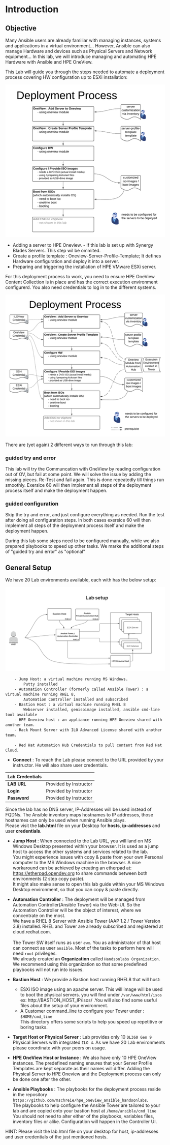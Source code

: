 # Introduction

## Objective


Many Ansible users are already familiar with managing instances, systems and applications in a virtual environment… However, Ansible can also manage Hardware and devices such as Physical Servers and Network equipment... In this lab, we will introduce managing and automating HPE Hardware with Ansible and HPE OneView.<br>

This Lab will guide you through the steps needed to automate a deployment process covering HW configuration up to ESXi installation:

![DeploySimple](/images/ansible-workshop-illustration-deploymentprocess-simple.png)

* Adding a server to HPE Oneview. - If this lab is set up with Synergy Blades Servers. This step wil be ommited. 
* Create a profile template : Oneview-Server-Profile-Template; It defines Hardware configuration and deploy it into a server.
* Preparing and triggering the installation of HPE VMware ESXi server.


For this deployment process to work, you need to ensure HPE OneView Content Collection is in place and has the correct execution environment configurerd. You also need credentials to log in to the different systems. 

![DeploySimple](/images/ansible-workshop-illustration-deploymentprocess.png)

There are (yet again) 2 different ways to run through this lab:
### guided try and error
This lab will try the Communcation with OneView by reading configuration out of OV, but fail at some point. We will solve the issue by adding the missing pieces. Re-Test and fail again. This is done repeatedly till things run smoothly. Exersice 60 will then implement all steps of the deployment process itself and make the deployment happen.

### guided configuration
Skip the try and error, and just configure everything as needed. Run the test after doing all configuration steps. In both cases exersice 60 will then implement all steps of the deployment process itself and make the deployment happen.

During this lab some steps need to be configured manually, while we also prepared playbooks to speed up other tasks. We marke the additional steps of "guided try and error" as "optional"

## General Setup

We have 20 Lab environments available, each with has the below setup:

![ans-wksp-01](/images/ansible-workshop-illustration-05.png)

```
    - Jump Host: a virtual machine running MS Windows.
        Putty installed
    - Automation Controller (formerly called Ansible Tower) : a virtual machine running RHEL 8, 
        Automation Controller installed and subscribed
    - Bastion Host : a virtual machine running RHEL 8
        Webserver installed, genisoimage installed, ansible cmd-line tool available
    - HPE Oneview host : an appliance running HPE Oneview shared with another team.
    - Rack Mount Server with ILO Advanced License shared with another team.
    
    - Red Hat Automation Hub Credentials to pull content from Red Hat Cloud.
```

- **Connect** : To reach the Lab please connect to the URL provided by your instructor. He will also share user credentials.
    
| Lab Credentials |                             |
|-----------------|-----------------------------|
| **LAB URL**     | Provided by Instructor      |
| **Login**       | Provided by Instructor      |
| **Password**    | Provided by Instructor      |
    

Since the lab has no DNS server, IP-Addresses will be used instead of FQDNs. The Ansible inventory maps hostnames to IP addresses, those hostnames can only be used when running Ansible plays.<br>
Please visit the **lab.html** file on your Desktop for **hosts**, **ip-addresses** and user **credentials**.

- **Jump Host** : When connected to the Lab URL, you will land on MS Windows Desktop presented within your browser. It is used as a jump host to access the other systems and services related to the lab.<br>
    You might experience issues with copy & paste from your own Personal computer to the MS Windows machine in the browser. A nice workaround can be achieved by creating an etherpad at: https://etherpad.opendev.org to share commands between both environments (2 step copy paste).<br>
    It might also make sense to open this lab guide within your MS Windows Desktop environment, so that you can copy & paste directly.<br>


- **Automation Controller** : The deployment will be managed from Automation Controller(Ansible Tower) via the Web-UI. So the Automation Controller will be the object of interest, where we concentrate on the most.<br>
We have a RHEL 8 Server with Ansible Tower (AAP 1.2 / Tower Version 3.8) installed. RHEL and Tower are already subscribed and registered at cloud.redhat.com.<br><br>
The Tower SW itself runs as user `awx`. You as administrator of that host can connect as user `ansible`. Most of the tasks to perform here will need `root` privileges.<br>
We already created an **Organization** called `Handsonlabs Organization`. We recommend using this organization so that some predefined playbooks will not run into issues.

- **Bastion Host** : We provide a Bastion host running RHEL8 that will host:
   * ESXi ISO image using an apache server. This will image will be used to boot the physical servers. you will find under `/var/www/html/isos`<br>
      ex: http://BASTION_HOST_IP/isos/ .You will also find some useful files about the setup of your environment.
   * A Customer command_line to configure your Tower under : `$HOME/cmd_line`<br>
   This directory offers some scripts to help you speed up repetitive or boring tasks.

- **Target Host or Physical Server** : Lab provides only 10 `DL360 Gen 9` Physical Servers with integrated `ILO 4`. As we have 20 Lab environments please coordinate with your peers on usage.

- **HPE OneView Host or Instance** : We also have only 10 HPE OneView instances. The predefined naming ensures that your Server Profile Templates are kept separate as their names will differ. Adding the Physical Server to HPE Oneview and the Deployment process can only be done one after the other.

- **Ansible Playbooks** : The playbooks for the deployment process reside in the repository `https://github.com/mschreie/hpe_oneview_ansible_handsonlabs`.<br>
The playbooks to help configure the Ansible Tower are tailored to your lab and are copied onto your bastion host at `/home/ansible/cmd_line` You should not need to alter either of the playbooks, variables files, inventory files or alike. Configuration will happen in the Controller UI.

HINT:
Please visit the lab.html file on your desktop for host, ip-addresses and user credentials of the just mentioned hosts.

